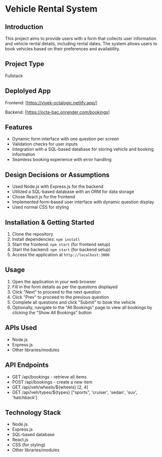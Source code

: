 # Vehicle Rental System

## Introduction
This project aims to provide users with a form that collects user information and vehicle rental details, including rental dates. The system allows users to book vehicles based on their preferences and availability.

## Project Type
Fullstack

## Deplolyed App
Frontend: [https://vivek-octalogic.netlify.app/]

Backend: [https://octa-bac.onrender.com/bookings]


<!--- ## Video Walkthrough of the project
[Attach a very short video walkthrough of all of the features [1 - 3 minutes]]

## Video Walkthrough of the codebase
[Attach a very short video walkthrough of codebase [1 - 5 minutes]]
-->

## Features
- Dynamic form interface with one question per screen
- Validation checks for user inputs
- Integration with a SQL-based database for storing vehicle and booking information
- Seamless booking experience with error handling

## Design Decisions or Assumptions
- Used Node.js with Express.js for the backend
- Utilized a SQL-based database with an ORM for data storage
- Chose React.js for the frontend
- Implemented form-based user interface with dynamic question display
- Used normal CSS for styling

## Installation & Getting Started
1. Clone the repository
2. Install dependencies: `npm install`
3. Start the frontend: `npm start` (for frontend setup)
4. Start the backend: `npm start` (for backend setup)
5. Access the application at `http://localhost:3000`

## Usage
1. Open the application in your web browser
2. Fill in the form details as per the questions displayed
3. Click "Next" to proceed to the next question
4. Click "Prev" to proceed to the previous question
5. Complete all questions and click "Submit" to book the vehicle
6. Optionally, navigate to the "All Bookings" page to view all bookings by clicking the "Show All Bookings" button


## APIs Used
- Node.js
- Express.js
- Other libraries/modules

## API Endpoints
- GET /api/bookings - retrieve all items
- POST /api/bookings - create a new item
- GET /api/veh/wheels/${wheels}
    [2, 4]
- GET /api/veh/types/${types}
    ["sports", 'cruiser', 'sedan', 'suv', 'hatchback']


## Technology Stack
- Node.js
- Express.js
- SQL-based database
- React.js
- CSS (for styling)
- Other libraries/modules
